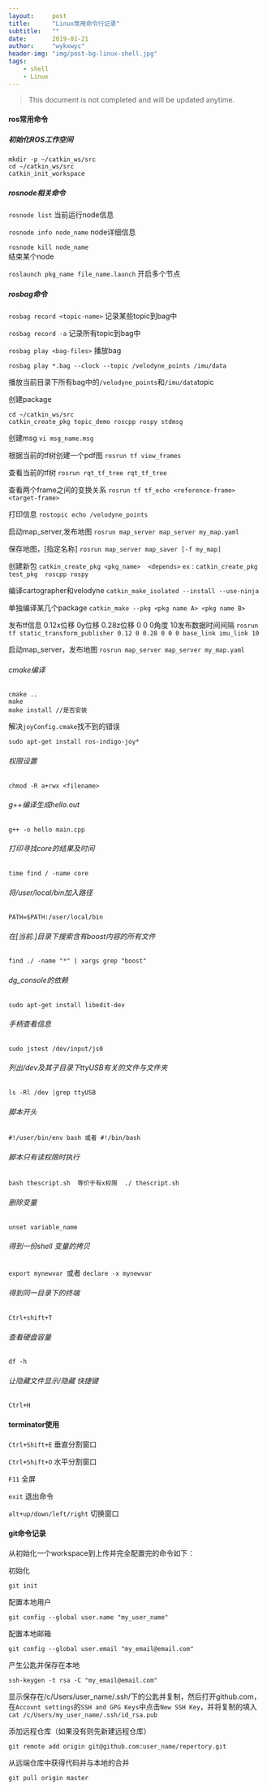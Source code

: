 ```yaml
---
layout:     post
title:      "Linux常用命令行记录"
subtitle:   ""
date:       2019-01-21
author:     "wykxwyc"
header-img: "img/post-bg-linux-shell.jpg"
tags:
    - shell
    - Linux
---
```


> This document is not completed and will be updated anytime.


#### ros常用命令
##### 初始化ROS工作空间
```
mkdir -p ~/catkin_ws/src
cd ~/catkin_ws/src
catkin_init_workspace
```

##### rosnode相关命令
`rosnode list`
当前运行node信息

`rosnode info node_name`
node详细信息

`rosnode kill node_name`   
结束某个node

`roslaunch pkg_name file_name.launch`
开启多个节点

##### rosbag命令
`rosbag record <topic-name>`
记录某些topic到bag中

`rosbag record -a`
记录所有topic到bag中

`rosbag play <bag-files>`
播放bag

```shell
rosbag play *.bag --clock --topic /velodyne_points /imu/data
```
播放当前目录下所有bag中的`/velodyne_points`和`/imu/data`topic

创建package
```
cd ~/catkin_ws/src
catkin_create_pkg topic_demo roscpp rospy stdmsg
```

创建msg
`vi msg_name.msg`

根据当前的tf树创建一个pdf图
`rosrun tf view_frames`

查看当前的tf树
`rosrun rqt_tf_tree rqt_tf_tree`

查看两个frame之间的变换关系
`rosrun tf tf_echo <reference-frame> <target-frame>`

打印信息
`rostopic echo /velodyne_points`

启动map_server,发布地图
`rosrun map_server map_server my_map.yaml`


保存地图，[指定名称]
`rosrun map_server map_saver [-f my_map]`


创建新包
`catkin_create_pkg <pkg_name>  <depends>`
`ex：catkin_create_pkg test_pkg  roscpp rospy`

编译cartographer和velodyne
`catkin_make_isolated --install --use-ninja`

单独编译某几个package
`catkin_make --pkg <pkg name A> <pkg name B>`

发布tf信息 0.12x位移 0y位移 0.28z位移 0 0 0角度 10发布数据时间间隔
`rosrun tf static_transform_publisher 0.12 0 0.28 0 0 0 base_link imu_link 10`

启动map_server，发布地图
`rosrun map_server map_server my_map.yaml`


###### cmake编译
```
cmake ..
make
make install //是否安装
```

解决`joyConfig.cmake`找不到的错误
```
sudo apt-get install ros-indigo-joy*
```


###### 权限设置
`chmod -R a+rwx <filename>`

###### g++编译生成hello.out
`g++ -o hello main.cpp`


###### 打印寻找core的结果及时间
`time find / -name core`

###### 将/user/local/bin加入路径
`PATH=$PATH:/user/local/bin`

###### 在[当前.]目录下搜索含有boost内容的所有文件
`find ./ -name "*" | xargs grep "boost"`

###### dg_console的依赖
`sudo apt-get install libedit-dev`

###### 手柄查看信息
`sudo jstest /dev/input/js0`

###### 列出/dev及其子目录下ttyUSB有关的文件与文件夹
`ls -Rl /dev |grep ttyUSB`

###### 脚本开头
`#!/user/bin/env bash 或者 #!/bin/bash`

###### 脚本只有读权限时执行
`bash thescript.sh  等价于有x权限  ./ thescript.sh`

###### 删除变量
`unset variable_name `

###### 得到一份shell 变量的拷贝
`export mynewvar `或者  `declare -x mynewvar`

###### 得到同一目录下的终端
`Ctrl+shift+T`


###### 查看硬盘容量
`df -h`

###### 让隐藏文件显示/隐藏 快捷键
`Ctrl+H`

#### terminator使用
`Ctrl+Shift+E`
垂直分割窗口

`Ctrl+Shift+O`
水平分割窗口

`F11`
全屏

`exit`
 退出命令

`alt+up/down/left/right`
切换窗口


#### git命令记录
从初始化一个workspace到上传并完全配置完的命令如下：

初始化
```
git init
```

配置本地用户
```
git config --global user.name "my_user_name"
```

配置本地邮箱
```
git config --global user.email "my_email@email.com"
```

产生公匙并保存在本地
```
ssh-keygen -t rsa -C "my_email@email.com"
```

显示保存在/c/Users/user_name/.ssh/下的公匙并复制，然后打开github.com，在`Account settings`的`SSH and GPG Keys`中点击`New SSH Key`，并将复制的填入
`cat /c/Users/my_user_name/.ssh/id_rsa.pub`

添加远程仓库（如果没有则先新建远程仓库）
```
git remote add origin git@github.com:user_name/repertory.git
```

从远端仓库中获得代码并与本地的合并
```
git pull origin master
```





